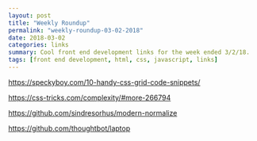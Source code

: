 ```yaml
---
layout: post
title: "Weekly Roundup"
permalink: "weekly-roundup-03-02-2018"
date: 2018-03-02
categories: links
summary: Cool front end development links for the week ended 3/2/18.
tags: [front end development, html, css, javascript, links]
---
```


https://speckyboy.com/10-handy-css-grid-code-snippets/

https://css-tricks.com/complexity/#more-266794

https://github.com/sindresorhus/modern-normalize

https://github.com/thoughtbot/laptop
